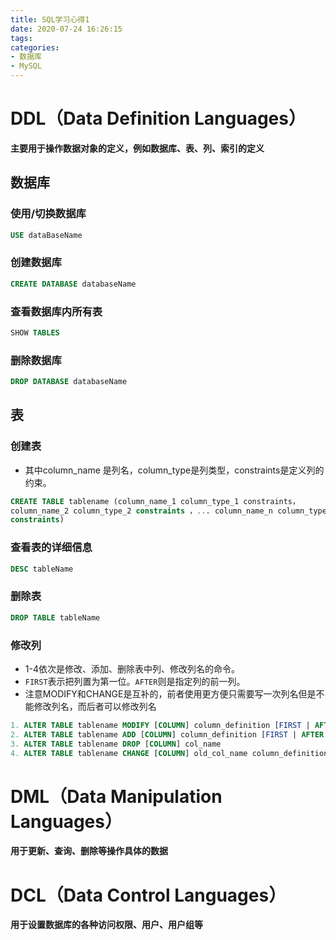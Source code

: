 ```yaml
---
title: SQL学习心得1
date: 2020-07-24 16:26:15
tags:
categories:
- 数据库
- MySQL
---
```


# DDL（Data Definition Languages）

**主要用于操作数据对象的定义，例如数据库、表、列、索引的定义**

<!-- more -->

## 数据库

### 使用/切换数据库

```sql
USE dataBaseName
```

### 创建数据库

```sql
CREATE DATABASE databaseName
```

### 查看数据库内所有表

```sql
SHOW TABLES
```

### 删除数据库

```sql
DROP DATABASE databaseName
```

## 表

### 创建表

+ 其中column_name 是列名，column_type是列类型，constraints是定义列的约束。

```sql
CREATE TABLE tablename (column_name_1 column_type_1 constraints，
column_name_2 column_type_2 constraints ，... column_name_n column_type_n
constraints)
```

### 查看表的详细信息

```sql
DESC tableName
```

### 删除表

```sql
DROP TABLE tableName
```

### 修改列

+ 1-4依次是修改、添加、删除表中列、修改列名的命令。
+ `FIRST`表示把列置为第一位。`AFTER`则是指定列的前一列。
+ 注意MODIFY和CHANGE是互补的，前者使用更方便只需要写一次列名但是不能修改列名，而后者可以修改列名

```sql
1. ALTER TABLE tablename MODIFY [COLUMN] column_definition [FIRST | AFTER col_name]
2. ALTER TABLE tablename ADD [COLUMN] column_definition [FIRST | AFTER col_name]
3. ALTER TABLE tablename DROP [COLUMN] col_name
4. ALTER TABLE tablename CHANGE [COLUMN] old_col_name column_definition [FIRST|AFTER col_name]
```



# DML（Data Manipulation Languages）

**用于更新、查询、删除等操作具体的数据**

# DCL（Data Control Languages）

 **用于设置数据库的各种访问权限、用户、用户组等**